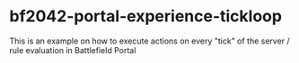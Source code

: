 # bf2042-portal-experience-tickloop
This is an example on how to execute actions on every "tick" of the server / rule evaluation in Battlefield Portal
